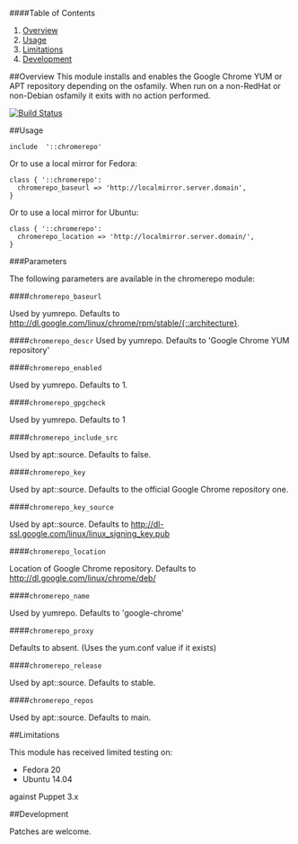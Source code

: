 ####Table of Contents

1. [Overview](#overview)
2. [Usage](#usage)
3. [Limitations](#limitations)
4. [Development](#development)

##Overview
This module installs and enables the Google Chrome YUM or APT repository
depending on the osfamily. When run on a non-RedHat or non-Debian osfamily
it exits with no action performed.

[![Build
Status](https://secure.travis-ci.org/juniorsysadmin/puppet-chromerepo.png)](http://travis-ci.org/juniorsysadmin/puppet-chromerepo)

##Usage

```puppet
include  '::chromerepo'
```

Or to use a local mirror for Fedora:

```puppet
class { '::chromerepo':
  chromerepo_baseurl => 'http://localmirror.server.domain',
}
```

Or to use a local mirror for Ubuntu:

```puppet
class { '::chromerepo':
  chromerepo_location => 'http://localmirror.server.domain/',
}
```

###Parameters

The following parameters are available in the chromerepo module:

####`chromerepo_baseurl`

Used by yumrepo. Defaults to
http://dl.google.com/linux/chrome/rpm/stable/{::architecture}.

####`chromerepo_descr`
Used by yumrepo. Defaults to 'Google Chrome YUM repository'

####`chromerepo_enabled`

Used by yumrepo. Defaults to 1.

####`chromerepo_gpgcheck`

Used by yumrepo. Defaults to 1

####`chromerepo_include_src`

Used by apt::source. Defaults to false.

####`chromerepo_key`

Used by apt::source. Defaults to the official Google Chrome repository one.

####`chromerepo_key_source`

Used by apt::source. Defaults to
http://dl-ssl.google.com/linux/linux_signing_key.pub

####`chromerepo_location`

Location of Google Chrome repository. Defaults to
http://dl.google.com/linux/chrome/deb/

####`chromerepo_name`

Used by yumrepo. Defaults to 'google-chrome'

####`chromerepo_proxy`

Defaults to absent.  (Uses the yum.conf value if it exists)

####`chromerepo_release`

Used by apt::source. Defaults to stable.

####`chromerepo_repos`

Used by apt::source. Defaults to main.

##Limitations

This module has received limited testing on:

* Fedora 20
* Ubuntu 14.04

against Puppet 3.x

##Development

Patches are welcome.
